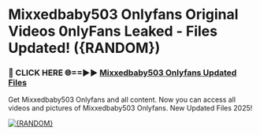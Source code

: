 # Mixxedbaby503 Onlyfans Original Videos 0nlyFans Leaked - Files Updated! ({RANDOM})

<h3>🔴 CLICK HERE 🌐==►► <a href="https://betterlinks.top/A2PfLJ" rel="nofollow">Mixxedbaby503 Onlyfans Updated Files</a></h3>

Get Mixxedbaby503 Onlyfans and all content. Now you can access all videos and pictures of Mixxedbaby503 Onlyfans. New Updated Files 2025!

[![{RANDOM}](https://i.imgur.com/ppqm5kG.gif)](https://betterlinks.top/A2PfLJ)